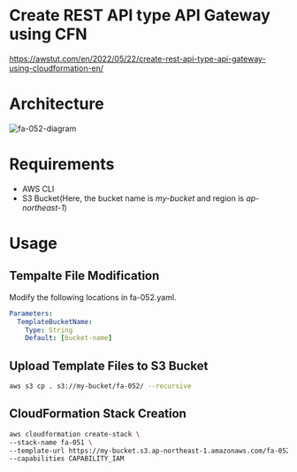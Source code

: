 # Create REST API type API Gateway using CFN

https://awstut.com/en/2022/05/22/create-rest-api-type-api-gateway-using-cloudformation-en/

# Architecture

![fa-052-diagram](https://user-images.githubusercontent.com/84276199/202889218-d2bfa713-fec2-4873-8910-03a24cb4f6d2.png)

# Requirements

* AWS CLI
* S3 Bucket(Here, the bucket name is *my-bucket* and region is *ap-northeast-1*)

# Usage

## Tempalte File Modification

Modify the following locations in fa-052.yaml.

```yaml
Parameters:
  TemplateBucketName:
    Type: String
    Default: [bucket-name]
```

## Upload  Template Files to S3 Bucket

```bash
aws s3 cp . s3://my-bucket/fa-052/ --recursive
```

## CloudFormation Stack Creation

```bash
aws cloudformation create-stack \
--stack-name fa-051 \
--template-url https://my-bucket.s3.ap-northeast-1.amazonaws.com/fa-052/fa-052.yaml \
--capabilities CAPABILITY_IAM
```
